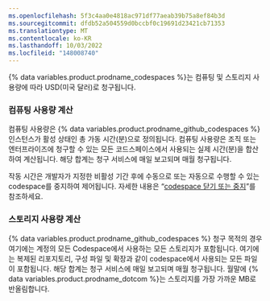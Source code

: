 ```yaml
---
ms.openlocfilehash: 5f3c4aa0e4818ac971df77aeab39b75a8ef84b3d
ms.sourcegitcommit: dfdb52a504559d0bccbf0c19691d23421cb71353
ms.translationtype: MT
ms.contentlocale: ko-KR
ms.lasthandoff: 10/03/2022
ms.locfileid: "148008740"
---
```

{% data variables.product.prodname_codespaces %}는 컴퓨팅 및 스토리지 사용량에 따라 USD(미국 달러)로 청구됩니다.

### 컴퓨팅 사용량 계산
컴퓨팅 사용량은 {% data variables.product.prodname_github_codespaces %} 인스턴스가 활성 상태인 총 가동 시간(분)으로 정의됩니다. 컴퓨팅 사용량은 조직 또는 엔터프라이즈에 청구할 수 있는 모든 코드스페이스에서 사용되는 실제 시간(분)을 합산하여 계산됩니다. 해당 합계는 청구 서비스에 매일 보고되며 매월 청구됩니다.

작동 시간은 개발자가 지정한 비활성 기간 후에 수동으로 또는 자동으로 수행할 수 있는 codespace를 중지하여 제어됩니다. 자세한 내용은 “[codespace 닫기 또는 중지](/codespaces/getting-started/deep-dive#closing-or-stopping-your-codespace)”를 참조하세요.

### 스토리지 사용량 계산
{% data variables.product.prodname_github_codespaces %} 청구 목적의 경우 여기에는 계정의 모든 Codespace에서 사용하는 모든 스토리지가 포함됩니다. 여기에는 복제된 리포지토리, 구성 파일 및 확장과 같이 codespace에서 사용되는 모든 파일이 포함됩니다. 해당 합계는 청구 서비스에 매일 보고되며 매월 청구됩니다. 월말에 {% data variables.product.prodname_dotcom %}는 스토리지를 가장 가까운 MB로 반올림합니다. 
